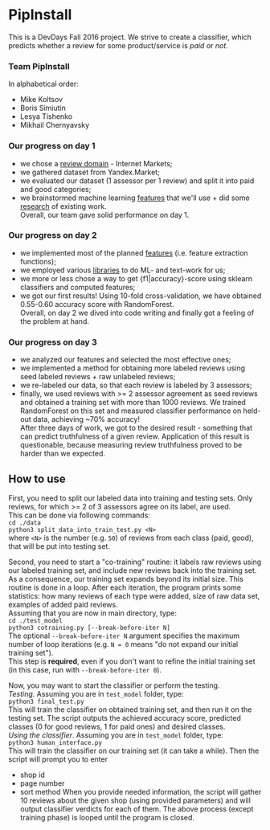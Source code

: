 # PipInstall

This is a DevDays Fall 2016 project. We strive to create a classifier, which predicts whether a review for some product/service is *paid* or *not*.

### Team PipInstall
In alphabetical order:
 - Mike Koltsov
 - Boris Simiutin
 - Lesya Tishenko
 - Mikhail Chernyavsky
 
### Our progress on day 1
 - we chose a [review domain](https://github.com/ItsLastDay/PipInstall/wiki/Choosing-reviews-domain) - Internet Markets;
 - we gathered dataset from Yandex.Market;
 - we evaluated our dataset (1 assessor per 1 review) and split it into paid and good categories;
 - we brainstormed machine learning [features](https://github.com/ItsLastDay/PipInstall/wiki/ML-features) that we'll use + did some [research](https://github.com/ItsLastDay/PipInstall/wiki/Research-papers) of existing work.  
Overall, our team gave solid performance on day 1.

### Our progress on day 2
 - we implemented most of the planned [features](https://github.com/ItsLastDay/PipInstall/wiki/ML-features) (i.e. feature extraction functions);
 - we employed various [libraries](https://github.com/ItsLastDay/PipInstall/wiki/Libraries) to do ML- and text-work for us;
 - we more or less chose a way to get {f1|accuracy}-score using sklearn classifiers and computed features;
 - we got our first results! Using 10-fold cross-validation, we have obtained 0.55-0.60 accuracy score with RandomForest.  
Overall, on day 2 we dived into code writing and finally got a feeling of the problem at hand.

### Our progress on day 3
 - we analyzed our features and selected the most effective ones;
 - we implemented a method for obtaining more labeled reviews using seed labeled reviews + raw unlabeled reviews;
 - we re-labeled our data, so that each review is labeled by 3 assessors;
 - finally, we used reviews with >= 2 assessor agreement as seed reviews and obtained a training set with more than 1000 reviews. We trained RandomForest on this set and measured classifier performance on held-out data, achieving ~70% accuracy!  
After three days of work, we got to the desired result - something that can predict truthfulness of a given review. Application of this result is questionable, because measuring review truthfulness proved to be harder than we expected.

## How to use
First, you need to split our labeled data into training and testing sets. Only reviews, for which >= 2 of 3 
assessors agree on its label, are used.  
This can be done via following commands:  
`cd ./data`  
`python3 split_data_into_train_test.py <N>`  
where `<N>` is the number (e.g. `50`) of reviews from each class (paid, good), that will be put into testing set.

Second, you need to start a "co-training" routine: it labels raw reviews using our labeled training set, and include new reviews back into the training set. As a consequence, our training set expands beyond
its initial size. This routine is done in a loop. After each iteration, the program prints some statistics: how many reviews
of each type were added, size of raw data set, examples of added paid reviews.  
Assuming that you are now in main directory, type:  
`cd ./test_model`  
`python3 cotraining.py [--break-before-iter N]`  
The optional `--break-before-iter N` argument specifies the maximum number of loop iterations (e.g. `N = 0` means "do not expand our initial training set").  
This step is **required**, even if you don't want to refine the initial training set (in this case, run with `--break-before-iter 0`).

Now, you may want to start the classifier or perform the testing.  
*Testing*. Assuming you are in `test_model` folder, type:  
`python3 final_test.py`  
This will train the classifier on obtained training set, and then run it on the testing set. The script outputs the achieved accuracy score, predicted classes (0 for good reviews, 1 for paid ones) and desired classes.  
*Using the classifier*. Assuming you are in `test_model` folder, type:  
`python3 human_interface.py`  
This will train the classifier on our training set (it can take a while). Then the script will prompt you to enter  
 - shop id
 - page number
 - sort method
When you provide needed information, the script will gather 10 reviews about the given shop (using provided parameters) and 
will output classifier verdicts for each of them. The above process (except training phase) is looped until the program is closed.
